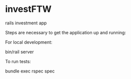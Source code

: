 # investFTW
rails investment app

Steps are necessary to get the application up and running:

For local development:

bin/rail server

To run tests:

bundle exec rspec spec

